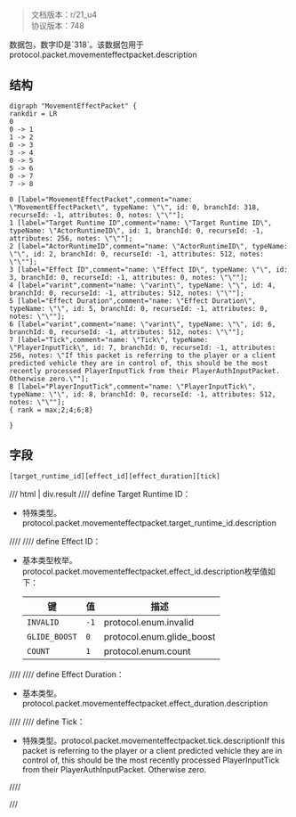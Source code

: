 # <!-- md:samp MovementEffectPacket -->

> 文档版本：r/21_u4<br/>协议版本：748

<!-- md:samp MovementEffectPacket -->数据包，数字ID是`318`。该数据包用于protocol.packet.movementeffectpacket.description

## 结构

```viz
digraph "MovementEffectPacket" {
rankdir = LR
0
0 -> 1
1 -> 2
0 -> 3
3 -> 4
0 -> 5
5 -> 6
0 -> 7
7 -> 8

0 [label="MovementEffectPacket",comment="name: \"MovementEffectPacket\", typeName: \"\", id: 0, branchId: 318, recurseId: -1, attributes: 0, notes: \"\""];
1 [label="Target Runtime ID",comment="name: \"Target Runtime ID\", typeName: \"ActorRuntimeID\", id: 1, branchId: 0, recurseId: -1, attributes: 256, notes: \"\""];
2 [label="ActorRuntimeID",comment="name: \"ActorRuntimeID\", typeName: \"\", id: 2, branchId: 0, recurseId: -1, attributes: 512, notes: \"\""];
3 [label="Effect ID",comment="name: \"Effect ID\", typeName: \"\", id: 3, branchId: 0, recurseId: -1, attributes: 0, notes: \"\""];
4 [label="varint",comment="name: \"varint\", typeName: \"\", id: 4, branchId: 0, recurseId: -1, attributes: 512, notes: \"\""];
5 [label="Effect Duration",comment="name: \"Effect Duration\", typeName: \"\", id: 5, branchId: 0, recurseId: -1, attributes: 0, notes: \"\""];
6 [label="varint",comment="name: \"varint\", typeName: \"\", id: 6, branchId: 0, recurseId: -1, attributes: 512, notes: \"\""];
7 [label="Tick",comment="name: \"Tick\", typeName: \"PlayerInputTick\", id: 7, branchId: 0, recurseId: -1, attributes: 256, notes: \"If this packet is referring to the player or a client predicted vehicle they are in control of, this should be the most recently processed PlayerInputTick from their PlayerAuthInputPacket. Otherwise zero.\""];
8 [label="PlayerInputTick",comment="name: \"PlayerInputTick\", typeName: \"\", id: 8, branchId: 0, recurseId: -1, attributes: 512, notes: \"\""];
{ rank = max;2;4;6;8}

}

```

## 字段

```title='MovementEffectPacket'
[target_runtime_id][effect_id][effect_duration][tick]
```

/// html | div.result
//// define
Target Runtime ID：[<!-- md:samp ActorRuntimeID -->](../types/actorruntimeid.md)

- 特殊类型。protocol.packet.movementeffectpacket.target_runtime_id.description


////
//// define
Effect ID：<!-- md:samp varint -->

- 基本类型枚举。protocol.packet.movementeffectpacket.effect_id.description枚举值如下：

  |键|值|描述|
  |---|---|---|
  |`INVALID`|`-1`|protocol.enum.invalid|
  |`GLIDE_BOOST`|`0`|protocol.enum.glide_boost|
  |`COUNT`|`1`|protocol.enum.count|



////
//// define
Effect Duration：<!-- md:samp varint -->

- 基本类型。protocol.packet.movementeffectpacket.effect_duration.description


////
//// define
Tick：[<!-- md:samp PlayerInputTick -->](../types/playerinputtick.md)

- 特殊类型。protocol.packet.movementeffectpacket.tick.descriptionIf this packet is referring to the player or a client predicted vehicle they are in control of, this should be the most recently processed PlayerInputTick from their PlayerAuthInputPacket. Otherwise zero.


////

///

